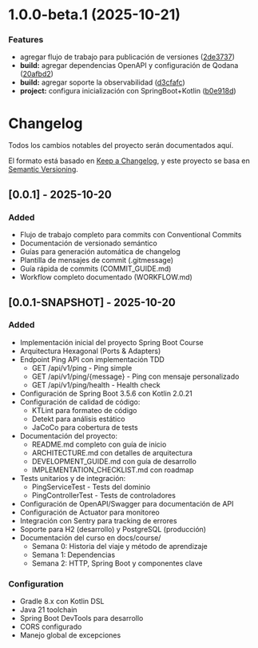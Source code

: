 # 1.0.0-beta.1 (2025-10-21)


### Features

* agregar flujo de trabajo para publicación de versiones ([2de3737](https://github.com/lgzarturo/springboot-course/commit/2de3737389da78fcc42b9025db3397acf6a5ab49))
* **build:** agregar dependencias OpenAPI y configuración de Qodana ([20afbd2](https://github.com/lgzarturo/springboot-course/commit/20afbd2df7d0569fd35c1df98b61ec1446488c60))
* **build:** agregar soporte la observabilidad ([d3cfafc](https://github.com/lgzarturo/springboot-course/commit/d3cfafc9edbdf3feb01c897964072785ec6faea7))
* **project:** configura inicialización con SpringBoot+Kotlin ([b0e918d](https://github.com/lgzarturo/springboot-course/commit/b0e918d69d98a2bf30c2cc3af6966fc0c57f37e2))

# Changelog

Todos los cambios notables del proyecto serán documentados aquí.

El formato está basado en [Keep a Changelog](https://keepachangelog.com/en/1.0.0/),
y este proyecto se basa en [Semantic Versioning](https://semver.org/spec/v2.0.0.html).

## [0.0.1] - 2025-10-20

### Added
- Flujo de trabajo completo para commits con Conventional Commits
- Documentación de versionado semántico
- Guías para generación automática de changelog
- Plantilla de mensajes de commit (.gitmessage)
- Guía rápida de commits (COMMIT_GUIDE.md)
- Workflow completo documentado (WORKFLOW.md)

## [0.0.1-SNAPSHOT] - 2025-10-20

### Added
- Implementación inicial del proyecto Spring Boot Course
- Arquitectura Hexagonal (Ports & Adapters)
- Endpoint Ping API con implementación TDD
  - GET /api/v1/ping - Ping simple
  - GET /api/v1/ping/{message} - Ping con mensaje personalizado
  - GET /api/v1/ping/health - Health check
- Configuración de Spring Boot 3.5.6 con Kotlin 2.0.21
- Configuración de calidad de código:
  - KTLint para formateo de código
  - Detekt para análisis estático
  - JaCoCo para cobertura de tests
- Documentación del proyecto:
  - README.md completo con guía de inicio
  - ARCHITECTURE.md con detalles de arquitectura
  - DEVELOPMENT_GUIDE.md con guía de desarrollo
  - IMPLEMENTATION_CHECKLIST.md con roadmap
- Tests unitarios y de integración:
  - PingServiceTest - Tests del dominio
  - PingControllerTest - Tests de controladores
- Configuración de OpenAPI/Swagger para documentación de API
- Configuración de Actuator para monitoreo
- Integración con Sentry para tracking de errores
- Soporte para H2 (desarrollo) y PostgreSQL (producción)
- Documentación del curso en docs/course/
  - Semana 0: Historia del viaje y método de aprendizaje
  - Semana 1: Dependencias
  - Semana 2: HTTP, Spring Boot y componentes clave

### Configuration
- Gradle 8.x con Kotlin DSL
- Java 21 toolchain
- Spring Boot DevTools para desarrollo
- CORS configurado
- Manejo global de excepciones

[Unreleased]: https://github.com/lgzarturo/springboot-course/compare/v0.0.1-SNAPSHOT...HEAD
